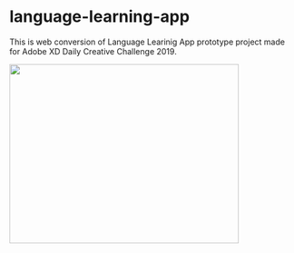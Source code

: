 # language-learning-app

This is web conversion of Language Learinig App prototype project made for Adobe XD Daily Creative Challenge 2019.

<a href="https://www.behance.net/gallery/84778509/XD-Daily-Creative-Challenge-Day-6" target="_blank"><img src="https://mir-s3-cdn-cf.behance.net/project_modules/max_1200/7d6e8484778509.5d67f54472a87.png" width="404" height="316"></a>
